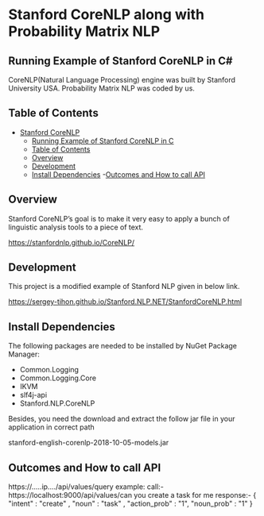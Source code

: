 
# Stanford CoreNLP along with Probability Matrix NLP

## Running Example of Stanford CoreNLP in C#

CoreNLP(Natural Language Processing) engine was built by Stanford University USA.
Probability Matrix NLP was coded by us.

## Table of Contents
- [Stanford CoreNLP](#stanford-corenlp)
    - [Running Example of Stanford CoreNLP in C](#running-example-of-stanford-corenlp-in-c)
    - [Table of Contents](#table-of-contents)
    - [Overview](#overview)
    - [Development](#development)
    - [Install Dependencies](#install-dependencies)
	-[Outcomes and How to call API](#outcomes-and-how-to-call-api)



## Overview
Stanford CoreNLP’s goal is to make it very easy to apply a bunch of linguistic analysis tools to a piece of text.

https://stanfordnlp.github.io/CoreNLP/

## Development
This project is a modified example of Stanford NLP given in below link.

https://sergey-tihon.github.io/Stanford.NLP.NET/StanfordCoreNLP.html

## Install Dependencies
The following packages are needed to be installed by NuGet Package Manager:

- Common.Logging
- Common.Logging.Core
- IKVM
- slf4j-api
- Stanford.NLP.CoreNLP

Besides, you need the download and extract the follow jar file in your application in correct path

stanford-english-corenlp-2018-10-05-models.jar

## Outcomes and How to call API

https://.....ip..../api/values/query
example:
call:-
https://localhost:9000/api/values/can you create a task for me
response:-
{
"intent" : "create" ,
"noun" : "task" ,
"action_prob" : "1",
"noun_prob" : "1"
}


